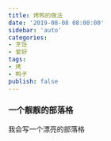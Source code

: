 ```yaml
---
title: 烤鸭的做法
date: '2019-08-08 08:00:00'
sidebar: 'auto'
categories:
- 烹饪
- 爱好
tags:
- 烤
- 鸭子
publish: false
---
```


### 一个靓靓的部落格
我会写一个漂亮的部落格
